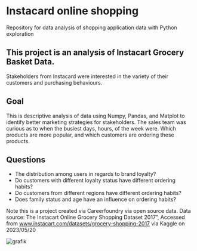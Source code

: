 # Instacard online shopping
Repository for data analysis of shopping application data with Python exploration

## This project is an analysis of Instacart Grocery Basket Data. 


Stakeholders from Instacard were interested in the variety of their customers and purchasing behaviours.
## Goal
This is descriptive analysis of data using Numpy, Pandas, and Matplot to identify better marketing strategies for stakeholders.
The sales team was curious as to when the busiest days, hours, of the week were.
Which products are more popular, and which customers are ordering these products.
## Questions
* The distribution among users in regards to brand loyalty?
* Do customers with different loyalty status have different ordering habits?
* Do customers from different regions have different ordering habits?
* Does family status and age have an influence on ordering habits?

Note this is a project created via Careerfoundry via open source data.
Data source: The Instacart Online Grocery Shopping
Dataset 2017”, Accessed from www.instacart.com/datasets/grocery-shopping-2017
via Kaggle on 2023/05/20

![grafik](https://github.com/WhiteShark911/Python-code/assets/121133689/64018f86-7263-4b5e-9111-3f9c41d20bd2)
